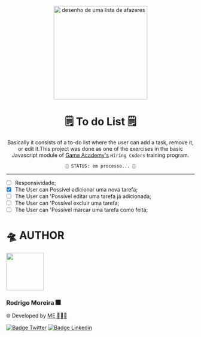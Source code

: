 <p align="center"> 
    <img src="https://image.flaticon.com/icons/png/512/262/262825.png" height="250px" alt="desenho de uma lista de afazeres">
</p>

<h1 align="center">🗒 To do List 🗒</h1>

<p align="center">
Basically it consists of a to-do list where the user can add a task, remove it, or edit it.This project was done as one of the exercises in the basic Javascript module of <a href="https://www.gama.academy/">Gama Academy's</a> <code>Hiring Coders</code> training program.
</p>

<p align="center">
<code>🚀 STATUS: em processo... 🚀</code>
</p>

****

- [ ] Responsividade;
- [x] The User can Possível adicionar uma nova tarefa;
- [ ] The User can 'Possível editar uma tarefa já adicionada;
- [ ] The User can 'Possível excluir uma tarefa;
- [ ] The User can 'Possível marcar uma tarefa como feita;

# 🛸 AUTHOR

<img src="https://avatars.githubusercontent.com/u/78985382?v=4" height="100px">

### Rodrigo Moreira 🎆
🌐 Developed by [ME 👨🏽‍💻](https://github.com/RodrigoMoreiraDaSilva)

[![Badge Twitter](https://img.shields.io/badge/Twitter-1DA1F2?style=for-the-badge&logo=twitter&logoColor=white)](https://twitter.com/psrodrigs)
[![Badge Linkedin](https://img.shields.io/badge/LinkedIn-0077B5?style=for-the-badge&logo=linkedin&logoColor=white)](https://www.linkedin.com/in/rodrigo-m0reira-da-silva/)
